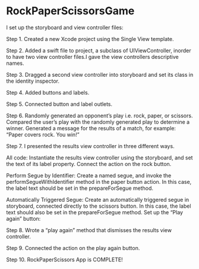 # RockPaperScissorsGame
I set up the storyboard and view controller files:

Step 1. Created a new Xcode project using the Single View template.

Step 2. Added a swift file to project, a subclass of UIViewController, inorder to have two view controller files.I gave the view controllers descriptive names.

Step 3. Dragged a second view controller into storyboard and set its class in the identity inspector.

Step 4. Added buttons and labels. 

Step 5. Connected button and label outlets.

Step 6. Randomly generated an opponent’s play i.e. rock, paper, or scissors.
Compared the user’s play with the randomly generated play to determine a winner.
Generated a message for the results of a match, for example: “Paper covers rock. You win!”

Step 7. I presented the results view controller in three different ways.

All code: Instantiate the results view controller using the storyboard, and set the text of its label property. Connect the action on the rock button.

Perform Segue by Identifier: Create a named segue, and invoke the performSegueWithIdentifier method in the paper button action. In this case, the label text should be set in the prepareForSegue method.

Automatically Triggered Segue: Create an automatically triggered segue in storyboard, connected directly to the scissors button. In this case, the label text should also be set in the prepareForSegue method.
Set up the “Play again” button:

Step 8. Wrote a “play again” method that dismisses the results view controller.

Step 9. Connected the action on the play again button.

Step 10. RockPaperScissors App is COMPLETE!
